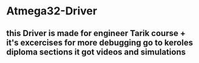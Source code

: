 # Atmega32-Driver
## this Driver is made for engineer Tarik course + it's excercises for more debugging go to keroles diploma sections it got videos and simulations


